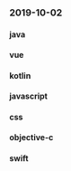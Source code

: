 ### 2019-10-02

#### java

#### vue

#### kotlin

#### javascript

#### css

#### objective-c

#### swift

